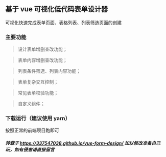 ## 基于 vue 可视化低代码表单设计器

可视化快速完成表单页面、表格列表、列表筛选页面的创建

### 主要功能

> 设计表单增删查改功能；

> 表单内容增删查改功能；

> 列表条件筛选、列表内容功能；

> 表单复杂交互控制；

> 常见表单校验功能；

> 自定义组件；

### 下载运行（建议使用 yarn）

按照正常的前端项目跑即可

##### 转载于 https://337547038.github.io/vue-form-design/ 加以修改准备自己玩，如有侵害请直接留言
